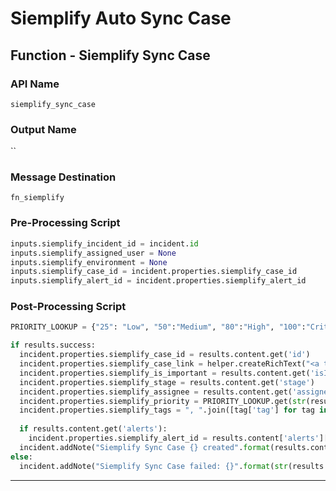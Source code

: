 <!--
    DO NOT MANUALLY EDIT THIS FILE
    THIS FILE IS AUTOMATICALLY GENERATED WITH resilient-sdk codegen
-->

# Siemplify Auto Sync Case

## Function - Siemplify Sync Case

### API Name
`siemplify_sync_case`

### Output Name
``

### Message Destination
`fn_siemplify`

### Pre-Processing Script
```python
inputs.siemplify_incident_id = incident.id
inputs.siemplify_assigned_user = None
inputs.siemplify_environment = None
inputs.siemplify_case_id = incident.properties.siemplify_case_id
inputs.siemplify_alert_id = incident.properties.siemplify_alert_id
```

### Post-Processing Script
```python
PRIORITY_LOOKUP = {"25": "Low", "50":"Medium", "80":"High", "100":"Critical", "DEFAULT": "Medium"}

if results.success:
  incident.properties.siemplify_case_id = results.content.get('id')
  incident.properties.siemplify_case_link = helper.createRichText("<a target='blank' href='{}'>{}</a>".format(results.content.get('siemplify_case_url'), results.content.get('title')))
  incident.properties.siemplify_is_important = results.content.get('isImportant')
  incident.properties.siemplify_stage = results.content.get('stage')
  incident.properties.siemplify_assignee = results.content.get('assignedUserName')
  incident.properties.siemplify_priority = PRIORITY_LOOKUP.get(str(results.content.get('priority')), PRIORITY_LOOKUP.get('DEFAULT'))
  incident.properties.siemplify_tags = ", ".join([tag['tag'] for tag in results.content.get('tags')])
  
  if results.content.get('alerts'):
    incident.properties.siemplify_alert_id = results.content['alerts'][0]['identifier']
  incident.addNote("Siemplify Sync Case {} created".format(results.content.get('id')))
else:
  incident.addNote("Siemplify Sync Case failed: {}".format(str(results.content)))
```

---

